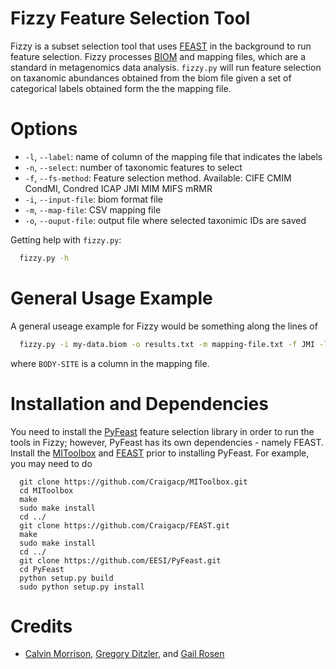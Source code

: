 # Fizzy Feature Selection Tool

Fizzy is a subset selection tool that uses [FEAST](http://www.cs.man.ac.uk/~gbrown/fstoolbox/) in the background to run feature selection. Fizzy processes [BIOM](http://biom-format.org/) and mapping files, which are a standard in metagenomics data analysis. `fizzy.py` will run feature selection on taxanomic abundances obtained from the biom file given a set of categorical labels obtained form the the mapping file.  

# Options 
* `-l`, `--label`: name of column of the mapping file that indicates the labels
* `-n`, `--select`: number of taxonomic features to select
* `-f`, `--fs-method`: Feature selection method. Available: CIFE CMIM CondMI, Condred ICAP JMI MIM MIFS mRMR
* `-i`, `--input-file`: biom format file
* `-m`, `--map-file`: CSV mapping file
* `-o`, `--ouput-file`: output file where selected taxonimic IDs are saved

Getting help with `fizzy.py`:
```bash 
  fizzy.py -h
```

# General Usage Example

A general useage example for Fizzy would be something along the lines of
```bash
  fizzy.py -i my-data.biom -o results.txt -m mapping-file.txt -f JMI -l BODY-SITE
```
where `BODY-SITE` is a column in the mapping file.

# Installation and Dependencies

You need to install the [PyFeast](https://github.com/EESI/PyFeast) feature selection library in order to run the tools in Fizzy; however, PyFeast has its own dependencies - namely FEAST. Install the [MIToolbox](https://github.com/Craigacp/MIToolbox) and [FEAST](https://github.com/Craigacp/FEAST) prior to installing PyFeast. For example, you may need to do
```shell
  git clone https://github.com/Craigacp/MIToolbox.git
  cd MIToolbox
  make 
  sudo make install
  cd ../
  git clone https://github.com/Craigacp/FEAST.git
  make
  sudo make install
  cd ../
  git clone https://github.com/EESI/PyFeast.git
  cd PyFeast
  python setup.py build 
  sudo python setup.py install 
```


# Credits

* [Calvin Morrison](http://mutantturkey.com/), [Gregory Ditzler](http://gregoryditzler.com), and [Gail Rosen](http://www.ece.drexel.edu/gailr/) 
